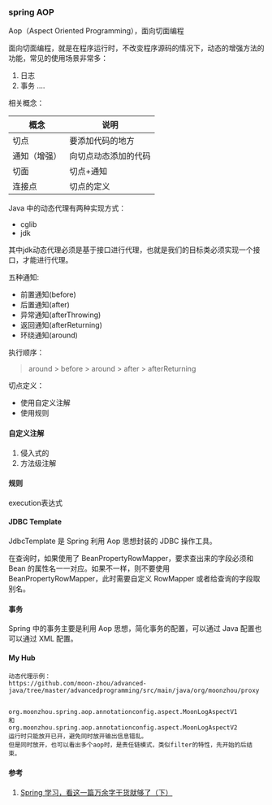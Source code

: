 ### spring AOP

Aop（Aspect Oriented Programming），面向切面编程

面向切面编程，就是在程序运行时，不改变程序源码的情况下，动态的增强方法的功能，常见的使用场景非常多：
1. 日志
1. 事务
....

相关概念：

| 概念         | 说明                 |
| ------------ | -------------------- |
| 切点         | 要添加代码的地方     |
| 通知（增强） | 向切点动态添加的代码 |
| 切面         | 切点+通知            |
| 连接点       | 切点的定义           |

Java 中的动态代理有两种实现方式：
- cglib
- jdk

其中jdk动态代理必须是基于接口进行代理，也就是我们的目标类必须实现一个接口，才能进行代理。

五种通知:
- 前置通知(before)
- 后置通知(after)
- 异常通知(afterThrowing)
- 返回通知(afterReturning)
- 环绕通知(around)

执行顺序：
> around > before > around > after > afterReturning

切点定义：
- 使用自定义注解
- 使用规则

#### 自定义注解
1. 侵入式的
1. 方法级注解

#### 规则
execution表达式

#### JDBC Template
JdbcTemplate 是 Spring 利用 Aop 思想封装的 JDBC 操作工具。

在查询时，如果使用了 BeanPropertyRowMapper，要求查出来的字段必须和 Bean 的属性名一一对应。如果不一样，则不要使用 BeanPropertyRowMapper，此时需要自定义 RowMapper 或者给查询的字段取别名。


#### 事务
Spring 中的事务主要是利用 Aop 思想，简化事务的配置，可以通过 Java 配置也可以通过 XML 配置。


#### My Hub
```
动态代理示例：
https://github.com/moon-zhou/advanced-java/tree/master/advancedprogramming/src/main/java/org/moonzhou/proxy


org.moonzhou.spring.aop.annotationconfig.aspect.MoonLogAspectV1
和
org.moonzhou.spring.aop.annotationconfig.aspect.MoonLogAspectV2
运行时只能放开已开，避免同时放开输出信息错乱。
但是同时放开，也可以看出多个aop时，是责任链模式，类似filter的特性，先开始的后结束。
```


#### 参考
1. [Spring 学习，看这一篇万余字干货就够了（下）](https://zhuanlan.zhihu.com/p/99183453)